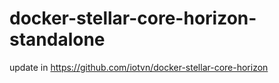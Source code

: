 # docker-stellar-core-horizon-standalone
update in https://github.com/iotvn/docker-stellar-core-horizon
